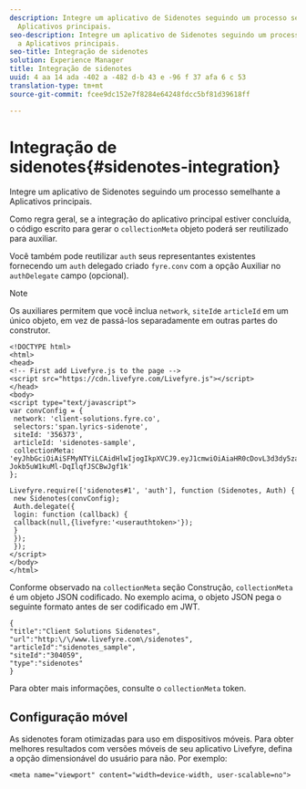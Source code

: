 ```yaml
---
description: Integre um aplicativo de Sidenotes seguindo um processo semelhante a
  Aplicativos principais.
seo-description: Integre um aplicativo de Sidenotes seguindo um processo semelhante
  a Aplicativos principais.
seo-title: Integração de sidenotes
solution: Experience Manager
title: Integração de sidenotes
uuid: 4 aa 14 ada -402 a -482 d-b 43 e -96 f 37 afa 6 c 53
translation-type: tm+mt
source-git-commit: fcee9dc152e7f8284e64248fdcc5bf81d39618ff

---
```



# Integração de sidenotes{#sidenotes-integration}

Integre um aplicativo de Sidenotes seguindo um processo semelhante a Aplicativos principais.

Como regra geral, se a integração do aplicativo principal estiver concluída, o código escrito para gerar o `collectionMeta` objeto poderá ser reutilizado para auxiliar.

Você também pode reutilizar `auth` seus representantes existentes fornecendo um `auth` delegado criado `fyre.conv` com a opção Auxiliar no `authDelegate` campo (opcional).

>[!NOTE]
>
>Os auxiliares permitem que você inclua `network`, `siteId`e `articleId` em um único objeto, em vez de passá-los separadamente em outras partes do construtor.

```
<!DOCTYPE html> 
<html> 
<head> 
<!-- First add Livefyre.js to the page --> 
<script src="https://cdn.livefyre.com/Livefyre.js"></script> 
</head> 
<body> 
<script type="text/javascript"> 
var convConfig = { 
 network: 'client-solutions.fyre.co', 
 selectors:'span.lyrics-sidenote', 
 siteId: '356373', 
 articleId: 'sidenotes-sample', 
 collectionMeta: 'eyJhbGciOiAiSFMyNTYiLCAidHlwIjogIkpXVCJ9.eyJ1cmwiOiAiaHR0cDovL3d3dy5zaWRlbm90ZXMtZGVtby5jb20vbHlyaWNzIiwgInNpdGVJZCI6ICIzMDQwNTkiLCAidHlwZSI6ICJzaWRlbm90ZXMiLCAiYXJ0aWNsZUlkIjogInNpZGVub3Rlc19zYW1wbGUiLCAidGl0bGUiOiAiQ2xpZW50IFNvbHV0aW9ucyBTaWRlbm90ZXMifQ.2gxnsM0TS8dfp-Jokb5uW1kuMl-DqIlqfJSCBwJgf1k' 
}; 
  
Livefyre.require(['sidenotes#1', 'auth'], function (Sidenotes, Auth) { 
 new Sidenotes(convConfig); 
 Auth.delegate({ 
 login: function (callback) { 
 callback(null,{livefyre:'<userauthtoken>'}); 
 } 
 }); 
 }); 
</script> 
</body> 
</html>
```

Conforme observado na `collectionMeta` seção Construção, `collectionMeta` é um objeto JSON codificado. No exemplo acima, o objeto JSON pega o seguinte formato antes de ser codificado em JWT.

```
{ 
"title":"Client Solutions Sidenotes", 
"url":"http:\/\/www.livefyre.com\/sidenotes", 
"articleId":"sidenotes_sample", 
"siteId":"304059", 
"type":"sidenotes" 
}
```

Para obter mais informações, consulte o `collectionMeta` token.

## Configuração móvel

As sidenotes foram otimizadas para uso em dispositivos móveis. Para obter melhores resultados com versões móveis de seu aplicativo Livefyre, defina a opção dimensionável do usuário para não. Por exemplo:

```
<meta name="viewport" content="width=device-width, user-scalable=no">
```
